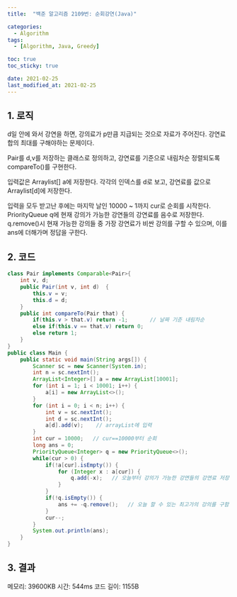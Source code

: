 ```yaml
---
title:  "백준 알고리즘 2109번: 순회강연(Java)"

categories: 
  - Algorithm
tags: 
  - [Algorithm, Java, Greedy]

toc: true
toc_sticky: true

date: 2021-02-25
last_modified_at: 2021-02-25
---
```


## 1. 로직

d일 안에 와서 강연을 하면, 강의료가 p만큼 지급되는 것으로 자료가 주어진다. 강연료 합의 최대를 구해야하는 문제이다.   

Pair를 d,v를 저장하는 클래스로 정의하고, 강연료를 기준으로 내림차순 정렬되도록 compareTo()를 구현한다. 

입력값은 Arraylist<Integer>[] a에 저장한다. 각각의 인덱스를 d로 보고, 강연료를 값으로 Arraylist[d]에 저장한다.

입력을 모두 받고난 후에는 마지막 날인 10000 ~ 1까지 cur로 순회를 시작한다.   
PriorityQueue<Integer> q에 현재 강의가 가능한 강연들의 강연료를 음수로 저장한다.   
q.remove()시 현재 가능한 강의들 중 가장 강연료가 비싼 강의를 구할 수 있으며, 이를 ans에 더해가며 정답을 구한다.

## 2. 코드

```java
class Pair implements Comparable<Pair>{
    int v, d;
    public Pair(int v, int d)  {
        this.v = v;
        this.d = d;
    }
    public int compareTo(Pair that) {
        if(this.v > that.v) return -1;       // 날짜 기준 내림차순
        else if(this.v == that.v) return 0;
        else return 1;
    }
}
public class Main {
    public static void main(String args[]) {
        Scanner sc = new Scanner(System.in);
        int n = sc.nextInt();
        ArrayList<Integer>[] a = new ArrayList[10001];
        for (int i = 1; i < 10001; i++) {
            a[i] = new ArrayList<>();
        }
        for (int i = 0; i < n; i++) {
            int v = sc.nextInt();
            int d = sc.nextInt();
            a[d].add(v);    // arrayList에 입력
        }
        int cur = 10000;   // cur==10000부터 순회
        long ans = 0;
        PriorityQueue<Integer> q = new PriorityQueue<>();
        while(cur > 0) {
            if(!a[cur].isEmpty()) {
                for (Integer x : a[cur]) {
                    q.add(-x);   // 오늘부터 강의가 가능한 강연들의 강연료 저장
                }
            }
            if(!q.isEmpty()) {
                ans += -q.remove();   // 오늘 할 수 있는 최고가의 강의를 구함
            }
            cur--;
        }
        System.out.println(ans);
    }
}
```

## 3. 결과

메모리: 39600KB   시간: 544ms   코드 길이: 1155B